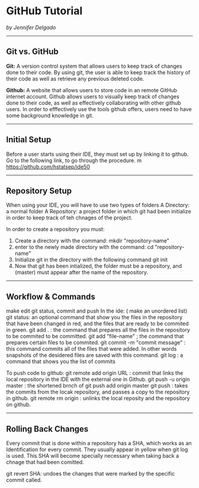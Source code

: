# GitHub Tutorial

_by Jennifer Delgado_

---
## Git vs. GitHub
**Git:** A version control system that allows users to keep track of changes done to their code. By using git, the user is able to keep track the history of their code as well as retrieve any previous deleted code.

**Github:** A website that allows users to store code in an remote GitHub internet account. Github allows users to visually keep track of changes done to their code, as well as effectively collaborating with other github users. In order to efffectively use the tools github offers, users need to have some background knowledge in git.

---
## Initial Setup
Before a user starts using their IDE, they must set up by linking it to github. Go to the following link, to go through the procedure. m
https://github.com/hstatsep/ide50


---
## Repository Setup

When using your IDE, you will have to use two types of folders
A Directory: a normal folder
A Repository: a project folder in which git had been initialize in order to keep track of teh chnages of the project. 

In order to create a repository you must:
1. Create a directory with the command:
    mkdir "repository-name"
2. enter to the newly made directory with the command:
    cd "repository-name"
3. Initialize git in the directory with the following command
    git init 
3. Now that git has been intialized, the folder must be a repository, and (master) must appear after the name of the repository.

---
## Workflow & Commands
make edit git status, commit and push 
In the ide: ( make an unordered list)
git status: an optional command that show you the files in the repository that have been changed in red, and the files that are ready to be commited in green.
git add . : the command that prepares all the files in the repository to be commited to be committed.
git add "file-name" ; the command that prepares certain files to be commited.
git commit -m "commit message" : this command commits all of the files that were added. In other words snapshots of the desidered files are saved with this command.
git log : a command that shows you the list of commits

To push code to github:
git remote add origin URL : commit that links the local repository in the IDE with the external one in Github.
git push -u origin master : the shortened brnch of git push add origin master
git push : takes the commits from the locak repository, and passes a copy to the repository in github.
git remote rm origin : unlinks the local reposity and the repository on github.

---
## Rolling Back Changes
Every commit that is done within a repository has a SHA, which works as an Identification for every commit. They usually appear in yellow when git log is used. This SHA will become specially necessary when taking back a chnage that had been comitted.

git revert SHA: undoes the changes that were marked by the specific commit called.

